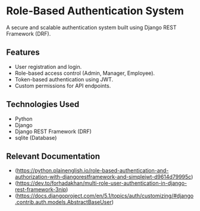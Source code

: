 # Role-Based Authentication System
A secure and scalable authentication system built using Django REST Framework (DRF). 

## Features
- User registration and login.
- Role-based access control (Admin, Manager, Employee).
- Token-based authentication using JWT.
- Custom permissions for API endpoints.

## Technologies Used
- Python
- Django
- Django REST Framework (DRF)
- sqlite (Database)

## Relevant Documentation
- (https://python.plainenglish.io/role-based-authentication-and-authorization-with-djangorestframework-and-simplejwt-d9614d79995c)
- (https://dev.to/forhadakhan/multi-role-user-authentication-in-django-rest-framework-3nip)
- (https://docs.djangoproject.com/en/5.1/topics/auth/customizing/#django.contrib.auth.models.AbstractBaseUser)
